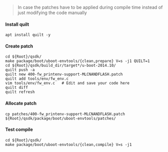 > In case the patches have to be applied during compile time instead of just modifying the code manually

#### Install quilt
```
apt install quilt -y
```

#### Create patch
```
cd ${Root}/qsdk/
make package/boot/uboot-envtools/{clean,prepare} V=s -j1 QUILT=1
cd ${Root}/qsdk/build_dir/target*/u-boot-2014.10/
quilt push -a
quilt new 400-fw_printenv-support-MLCNANDFLASH.patch
quilt add tools/env/fw_env.c
vim tools/env/fw_env.c   # Edit and save your code here
quilt diff
quilt refresh
```

#### Allocate patch
```
cp patches/400-fw_printenv-support-MLCNANDFLASH.patch ${Root}/qsdk/package/boot/uboot-envtools/patches/
```

#### Test compile
```
cd ${Root}/qsdk/
make package/boot/uboot-envtools/{clean,compile} V=s -j1
```
